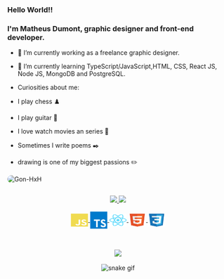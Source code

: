### Hello World!!

### I'm Matheus Dumont, graphic designer and front-end developer.


- 🔭 I’m currently working as a freelance graphic designer.

- 🌱 I’m currently learning TypeScript/JavaScript,HTML, CSS, React JS, Node JS, MongoDB and PostgreSQL.

- Curiosities about me:

- I play chess ♟️

- I play guitar 🎸

- I love watch movies an series 🍿

- Sometimes I write poems ✒️

- drawing is one of my biggest passions ✏️ 

<img align="center" alt="Gon-HxH" height="150" style="border-radius: 50px" src="https://c.tenor.com/v4Uc7G0eKPYAAAAM/yu-gi-oh-yugi-mutou.gif">

##

<div align="center">
  <a href="https://github.com/Dumont19">
  <img height="180em" src="https://github-readme-stats.vercel.app/api?username=Dumont19&show_icons=true&theme=dark&include_all_commits=true&count_private=true"/>
  <img height="180em" src="https://github-readme-stats.vercel.app/api/top-langs/?username=Dumont19&layout=compact&langs_count=7&theme=dark"/>

<div style="display: inline_block"><br>
  <img align="center" alt="Dumont-Js" height="30" width="40" src="https://raw.githubusercontent.com/devicons/devicon/master/icons/javascript/javascript-plain.svg">
  <img align="center" alt="Dumont-Ts" heigth="30" width="40" src="https://raw.githubusercontent.com/devicons/devicon/master/icons/typescript/typescript-plain.svg">
  <img align="center" alt="Dumont-React" height="30" width="40" src="https://raw.githubusercontent.com/devicons/devicon/master/icons/react/react-original.svg">
  <img align="center" alt="Dumont-HTML" height="30" width="40" src="https://raw.githubusercontent.com/devicons/devicon/master/icons/html5/html5-original.svg">
  <img align="center" alt="Dumont-CSS" height="30" width="40" src="https://raw.githubusercontent.com/devicons/devicon/master/icons/css3/css3-original.svg">
 
<div/><br>
  
##
 
<div>
  <a href="https://www.linkedin.com/in/matheus-dumont-63605121b/" target="_blank"><img src="https://img.shields.io/badge/-LinkedIn-%230077B5?style=for-the-badge&logo=linkedin&logoColor=white" target="_blank"></a><br>

![snake gif](https://github.com/Dumont19/blob/output/github-contribution-grid-snake.svg)

</div>
